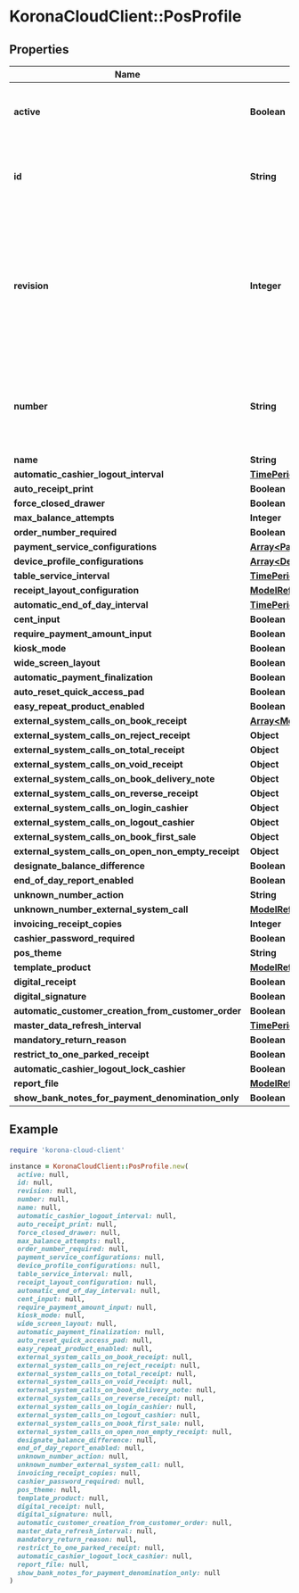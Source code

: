 # KoronaCloudClient::PosProfile

## Properties

| Name | Type | Description | Notes |
| ---- | ---- | ----------- | ----- |
| **active** | **Boolean** | indicates whether the object is active for use or not | [optional][readonly] |
| **id** | **String** | global object uuid (xxxxxxxx-xxxx-xxxx-xxxx-xxxxxxxxxxxx) | [optional] |
| **revision** | **Integer** | the revision number of the object. revision numbers are unique per object-type. there is is no object of the same type with identical revision numbers. | [optional][readonly] |
| **number** | **String** | number of the object, like it is set in backoffice; will be removed when active&#x3D;false | [optional] |
| **name** | **String** |  | [optional] |
| **automatic_cashier_logout_interval** | [**TimePeriod**](TimePeriod.md) |  | [optional] |
| **auto_receipt_print** | **Boolean** |  | [optional] |
| **force_closed_drawer** | **Boolean** |  | [optional] |
| **max_balance_attempts** | **Integer** |  | [optional] |
| **order_number_required** | **Boolean** |  | [optional] |
| **payment_service_configurations** | [**Array&lt;PaymentServiceConfiguration&gt;**](PaymentServiceConfiguration.md) |  | [optional] |
| **device_profile_configurations** | [**Array&lt;DeviceConfiguration&gt;**](DeviceConfiguration.md) |  | [optional] |
| **table_service_interval** | [**TimePeriod**](TimePeriod.md) |  | [optional] |
| **receipt_layout_configuration** | [**ModelReference**](ModelReference.md) |  | [optional] |
| **automatic_end_of_day_interval** | [**TimePeriod**](TimePeriod.md) |  | [optional] |
| **cent_input** | **Boolean** |  | [optional] |
| **require_payment_amount_input** | **Boolean** |  | [optional] |
| **kiosk_mode** | **Boolean** |  | [optional] |
| **wide_screen_layout** | **Boolean** |  | [optional] |
| **automatic_payment_finalization** | **Boolean** |  | [optional] |
| **auto_reset_quick_access_pad** | **Boolean** |  | [optional] |
| **easy_repeat_product_enabled** | **Boolean** |  | [optional] |
| **external_system_calls_on_book_receipt** | [**Array&lt;ModelReference&gt;**](ModelReference.md) |  | [optional] |
| **external_system_calls_on_reject_receipt** | **Object** |  | [optional] |
| **external_system_calls_on_total_receipt** | **Object** |  | [optional] |
| **external_system_calls_on_void_receipt** | **Object** |  | [optional] |
| **external_system_calls_on_book_delivery_note** | **Object** |  | [optional] |
| **external_system_calls_on_reverse_receipt** | **Object** |  | [optional] |
| **external_system_calls_on_login_cashier** | **Object** |  | [optional] |
| **external_system_calls_on_logout_cashier** | **Object** |  | [optional] |
| **external_system_calls_on_book_first_sale** | **Object** |  | [optional] |
| **external_system_calls_on_open_non_empty_receipt** | **Object** |  | [optional] |
| **designate_balance_difference** | **Boolean** |  | [optional] |
| **end_of_day_report_enabled** | **Boolean** |  | [optional] |
| **unknown_number_action** | **String** |  | [optional] |
| **unknown_number_external_system_call** | [**ModelReference**](ModelReference.md) |  | [optional] |
| **invoicing_receipt_copies** | **Integer** |  | [optional] |
| **cashier_password_required** | **Boolean** |  | [optional] |
| **pos_theme** | **String** |  | [optional] |
| **template_product** | [**ModelReference**](ModelReference.md) |  | [optional] |
| **digital_receipt** | **Boolean** |  | [optional] |
| **digital_signature** | **Boolean** |  | [optional] |
| **automatic_customer_creation_from_customer_order** | **Boolean** |  | [optional] |
| **master_data_refresh_interval** | [**TimePeriod**](TimePeriod.md) |  | [optional] |
| **mandatory_return_reason** | **Boolean** |  | [optional] |
| **restrict_to_one_parked_receipt** | **Boolean** |  | [optional] |
| **automatic_cashier_logout_lock_cashier** | **Boolean** |  | [optional] |
| **report_file** | [**ModelReference**](ModelReference.md) |  | [optional] |
| **show_bank_notes_for_payment_denomination_only** | **Boolean** |  | [optional] |

## Example

```ruby
require 'korona-cloud-client'

instance = KoronaCloudClient::PosProfile.new(
  active: null,
  id: null,
  revision: null,
  number: null,
  name: null,
  automatic_cashier_logout_interval: null,
  auto_receipt_print: null,
  force_closed_drawer: null,
  max_balance_attempts: null,
  order_number_required: null,
  payment_service_configurations: null,
  device_profile_configurations: null,
  table_service_interval: null,
  receipt_layout_configuration: null,
  automatic_end_of_day_interval: null,
  cent_input: null,
  require_payment_amount_input: null,
  kiosk_mode: null,
  wide_screen_layout: null,
  automatic_payment_finalization: null,
  auto_reset_quick_access_pad: null,
  easy_repeat_product_enabled: null,
  external_system_calls_on_book_receipt: null,
  external_system_calls_on_reject_receipt: null,
  external_system_calls_on_total_receipt: null,
  external_system_calls_on_void_receipt: null,
  external_system_calls_on_book_delivery_note: null,
  external_system_calls_on_reverse_receipt: null,
  external_system_calls_on_login_cashier: null,
  external_system_calls_on_logout_cashier: null,
  external_system_calls_on_book_first_sale: null,
  external_system_calls_on_open_non_empty_receipt: null,
  designate_balance_difference: null,
  end_of_day_report_enabled: null,
  unknown_number_action: null,
  unknown_number_external_system_call: null,
  invoicing_receipt_copies: null,
  cashier_password_required: null,
  pos_theme: null,
  template_product: null,
  digital_receipt: null,
  digital_signature: null,
  automatic_customer_creation_from_customer_order: null,
  master_data_refresh_interval: null,
  mandatory_return_reason: null,
  restrict_to_one_parked_receipt: null,
  automatic_cashier_logout_lock_cashier: null,
  report_file: null,
  show_bank_notes_for_payment_denomination_only: null
)
```

